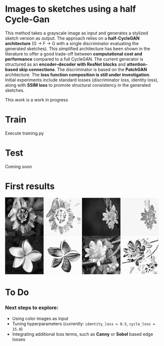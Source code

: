 # Images to sketches using a half Cycle-Gan

This method takes a grayscale image as input and generates a stylized sketch version as output. The approach relies on a **half-CycleGAN architecture** (G → F → G with a single discriminator evaluating the generated sketches). This simplified architecture has been shown in the literature to offer a good trade-off between **computational cost and performance** compared to a full CycleGAN. The current generator is structured as an **encoder–decoder with ResNet blocks** and **attention-based skip connections**. The discriminator is based on the **PatchGAN** architecture.
The **loss function composition is still under investigation**. Initial experiments include standard losses (discriminator loss, identity loss), along with **SSIM loss** to promote structural consistency in the generated sketches.

This work is a work in progress
# Train
Execute training.py
# Test
Coming soon
# First results
![Caption](/test_sketch.png)
# To Do
### Next steps to explore:
- Using color images as input
- Tuning hyperparameters (currently: `identity_loss = 0.5`, `cycle_loss = 15.0`)
- Integrating additional loss terms, such as **Canny** or **Sobel** based edge losses

